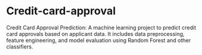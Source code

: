 # Credit-card-approval
Credit Card Approval Prediction: A machine learning project to predict credit card approvals based on applicant data. It includes data preprocessing, feature engineering, and model evaluation using Random Forest and other classifiers.
